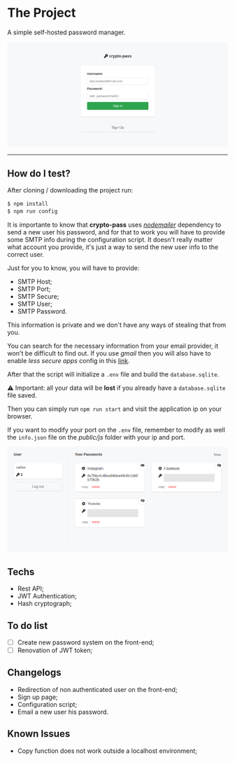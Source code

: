 # The Project

A simple self-hosted password manager.

![Screenshots-login-v1.0](https://raw.githubusercontent.com/carlos8v/crypto-pass/main/screenshots/login-crypto-pass-1.0.png)

---

## How do I test?

After cloning / downloading the project run:
```bash
$ npm install
$ npm run config
```
It is importante to know that **crypto-pass** uses [*nodemailer*](https://github.com/nodemailer/nodemailer) dependency to send a new user his password, and for that to work you will have to provide some SMTP info during the configuration script. It doesn't really matter what account you provide, it's just a way to send the new user info to the correct user.

Just for you to know, you will have to provide:
- SMTP Host;
- SMTP Port;
- SMTP Secure;
- SMTP User;
- SMTP Password.

This information is private and we don't have any ways of stealing that from you.

You can search for the necessary information from your email provider, it won't be difficult to find out. If you use *gmail* then you will also have to enable *less secure apps* config in this [link](https://www.google.com/settings/security/lesssecureapps).

After that the script will initialize a `.env` file and build the `database.sqlite`. 

⚠️ Important: all your data will be **lost** if you already have a `database.sqlite` file saved.

Then you can simply run `npm run start` and visit the application ip on your browser.

If you want to modify your port on the `.env` file, remember to modify as well the `info.json` file on the *public/js* folder with your ip and port.

![Screenshots-home-v1.0](https://raw.githubusercontent.com/carlos8v/crypto-pass/main/screenshots/home-crypto-pass-1.0.png)

## Techs
- Rest API;
- JWT Authentication;
- Hash cryptograph;

## To do list
- [ ] Create new password system on the front-end;
- [ ] Renovation of JWT token;

## Changelogs
- Redirection of non authenticated user on the front-end;
- Sign up page;
- Configuration script;
- Email a new user his password.

## Known Issues
- Copy function does not work outside a localhost environment;
